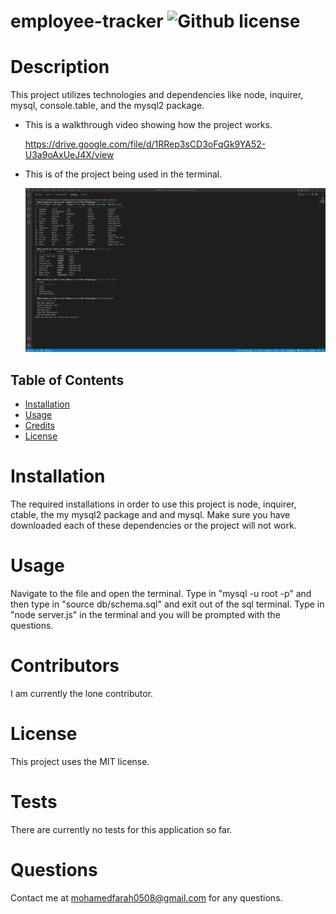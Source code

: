 # employee-tracker ![Github license](https://img.shields.io/badge/license-MIT-blue.svg)

# Description

This project utilizes technologies and dependencies like node, inquirer, mysql, console.table, and the mysql2 package.

- This is a walkthrough video showing how the project works.

  https://drive.google.com/file/d/1RRep3sCD3oFqGk9YA52-U3a9oAxUeJ4X/view

- This is of the project being used in the terminal.

  ![Getting Started](img/screenshot.png)

## Table of Contents

- [Installation](#installation)
- [Usage](#usage)
- [Credits](#credits)
- [License](#license)

# Installation

The required installations in order to use this project is node, inquirer, ctable, the my mysql2 package and and mysql. Make sure you have downloaded each of these dependencies or the project will not work.

# Usage

Navigate to the file and open the terminal. Type in "mysql -u root -p" and then type in "source db/schema.sql" and exit out of the sql terminal. Type in "node server.js" in the terminal and you will be prompted with the questions.

# Contributors

I am currently the lone contributor.

# License

This project uses the MIT license.

# Tests

There are currently no tests for this application so far.

# Questions

Contact me at mohamedfarah0508@gmail.com for any questions.
